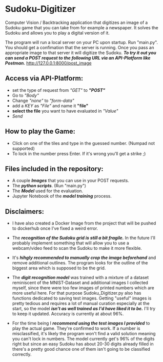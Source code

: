 # Sudoku-Digitizer
Computer Vision / Backtracking application that digitizes an image of a Sudoku game that you can take from for example a newspaper. It solves the Sudoku and allows you to play a digital version of it.

The program will run a local server on your PC upon startup. Run "main.py". You should get a confimation that the server is running. Once you pass an appropriate image to that server it will digitize the Sudoku. 
***To try it out you can send a POST request to the following URL via an API-Platform like Postman.***
http://127.0.0.1:8000/post_image

## Access via API-Platform: 
- set the type of request from *"GET"* to ***"POST"***
- Go to *"Body"*
- Change *"none"* to *"form-data"*
- add a *KEY* as *"File"* and name it **"file"**
- **select the file** you want to have evaluated in *"Value"*
- *Send*

## How to play the Game:
- Click on one of the tiles and type in the guessed number. (Numpad not supported)
- To lock in the number press Enter. If it's wrong you'll get a strike ;)

## Files included in the repository:
- A couple ***Images*** that you can use in your POST requests. 
- The ***python scripts***. (Run "main.py")
- The ***Model*** used for the evaluation. 
- Jupyter Notebook of the ***model training*** process.

## Disclaimers:
- I have also created a Docker Image from the project that will be pushed to dockerhub once I've fixed a weird error. 

- The ***recognition of the Sudoku grid is still a bit fragile.*** In the future I'll probably implement something that will allow you to use a webcam/video feed to scan the Sudoku to make it more flexible. 
- It's ***hihgly recommended to manually crop the image beforehand*** and remove additional outlines. The program looks for the outline of the biggest area which is supposed to be the grid. 
 
- The ***digit recognition model*** was trained with a mixture of a dataset reminiscent of the MNIST-Dataset and additional images I collected myself, since there were too few images of printed numbers which are more useful here. For that purpose Sudoku_Digitizer.py also has functions dedicated to saving test images. Getting "useful" images is pretty tedious and requires a lot of manual curation especially at the start, so the model ***isn't as well trained as I'd have liked it to be.*** I'll try to keep it updated. Accuracy is currently at about 96%. 
- For the time being I ***recommend using the test images I provided*** to play the actual game. They're confirmed to work. If a number is misclassified, it's likely the program won't find a valid solution meaning you can't lock in numbers. The model currently get's 96% of the digits right but since an easy Sudoku has about 20-30 digits already filled in there's a pretty good chance one of them isn't going to be classified correctly. 


